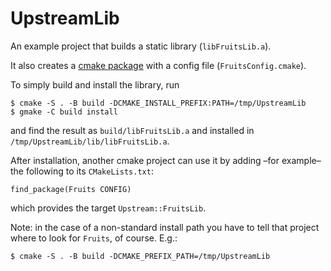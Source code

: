 # UpstreamLib

An example project that builds a static library (`libFruitsLib.a`).

It also creates a [cmake package](https://cmake.org/cmake/help/latest/manual/cmake-packages.7.html)
with a config file (`FruitsConfig.cmake`).

To simply build and install the library, run

    $ cmake -S . -B build -DCMAKE_INSTALL_PREFIX:PATH=/tmp/UpstreamLib
    $ gmake -C build install

and find the result as `build/libFruitsLib.a` and installed in `/tmp/UpstreamLib/lib/libFruitsLib.a`.

After installation, another cmake project can use it by
adding &ndash;for example&ndash; the following to its `CMakeLists.txt`:

    find_package(Fruits CONFIG)

which provides the target `Upstream::FruitsLib`.

Note: in the case of a non-standard install path you have to tell that
project where to look for `Fruits`, of course. E.g.:

    $ cmake -S . -B build -DCMAKE_PREFIX_PATH=/tmp/UpstreamLib

